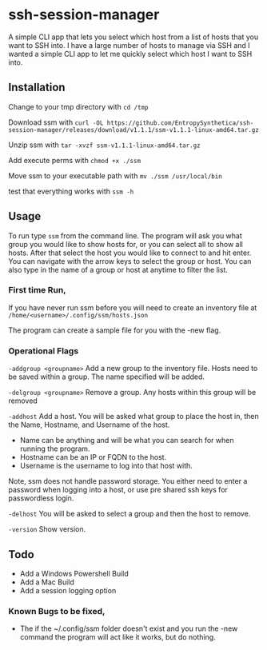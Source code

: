 # ssh-session-manager

A simple CLI app that lets you select which host from a list of hosts that you want to SSH into.  I have a large number of hosts to manage via SSH and I wanted a simple CLI app to let me quickly select which host I want to SSH into.  


## Installation

Change to your tmp directory with `cd /tmp`

Download ssm with ```curl -OL https://github.com/EntropySynthetica/ssh-session-manager/releases/download/v1.1.1/ssm-v1.1.1-linux-amd64.tar.gz```

Unzip ssm with `tar -xvzf ssm-v1.1.1-linux-amd64.tar.gz`

Add execute perms with `chmod +x ./ssm`

Move ssm to your executable path with `mv ./ssm /usr/local/bin`

test that everything works with `ssm -h`

## Usage

To run type `ssm` from the command line.  The program will ask you what group you would like to show hosts for, or you can select all to show all hosts.  After that select the host you would like to connect to and hit enter.  You can navigate with the arrow keys to select the group or host.  You can also type in the name of a group or host at anytime to filter the list.  

### First time Run,
If you have never run ssm before you will need to create an inventory file at ```/home/<username>/.config/ssm/hosts.json```

The program can create a sample file for you with the -new flag.  

### Operational Flags

`-addgroup <groupname>` Add a new group to the inventory file.  Hosts need to be saved within a group.  The name specified will be added. 

`-delgroup <groupname>` Remove a group.  Any hosts within this group will be removed

`-addhost` Add a host.  You will be asked what group to place the host in, then the Name, Hostname, and Username of the host.  

- Name can be anything and will be what you can search for when running the program.
- Hostname can be an IP or FQDN to the host.  
- Username is the username to log into that host with.  

Note, ssm does not handle password storage. You either need to enter a password when logging into a host, or use pre shared ssh keys for passwordless login.  

`-delhost` You will be asked to select a group and then the host to remove.  

`-version` Show version.

## Todo

* Add a Windows Powershell Build
* Add a Mac Build
* Add a session logging option


### Known Bugs to be fixed,
* The if the ~/.config/ssm folder doesn't exist and you run the -new command the program will act like it works, but do nothing. 

